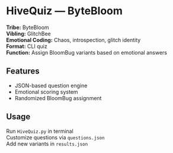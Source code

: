 # HiveQuiz — ByteBloom

**Tribe:** ByteBloom  
**Vibling:** GlitchBee  
**Emotional Coding:** Chaos, introspection, glitch identity  
**Format:** CLI quiz  
**Function:** Assign BloomBug variants based on emotional answers

## Features
- JSON-based question engine
- Emotional scoring system
- Randomized BloomBug assignment

## Usage
Run `HiveQuiz.py` in terminal  
Customize questions via `questions.json`  
Add new variants in `results.json`
